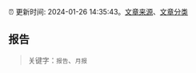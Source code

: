 :alarm_clock: 更新时间: 2024-01-26 14:35:43。[文章来源](/README.md)、[文章分类](/TAGS.md)

## 报告


> 关键字：`报告`、`月报`



